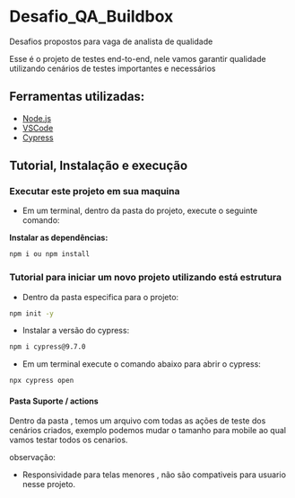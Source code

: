 # Desafio_QA_Buildbox
Desafios propostos para vaga de analista de qualidade

Esse é o projeto de testes end-to-end, nele vamos garantir qualidade utilizando cenários de testes importantes e necessários

## Ferramentas utilizadas:
- [Node.js](https://nodejs.org/en/ "Node.js")
- [VSCode](https://code.visualstudio.com/ "VSCode")
- [Cypress](https://www.npmjs.com/package/cypress "Cypress")


## Tutorial, Instalação e execução

### Executar este projeto em sua maquina

* Em um terminal, dentro da pasta do projeto, execute o seguinte comando:

**Instalar as dependências:**  
```bash
npm i ou npm install
```

### Tutorial para iniciar um novo projeto utilizando está estrutura

* Dentro da pasta especifica para o projeto:
```bash
npm init -y
```

* Instalar a versão do cypress:
```bash
npm i cypress@9.7.0
```

* Em um terminal execute o comando abaixo para abrir o cypress:
```bash
npx cypress open
```

#### Pasta Suporte / actions 

Dentro da pasta , temos um arquivo com todas as ações de teste dos cenários criados, exemplo podemos mudar o tamanho para mobile ao qual vamos testar todos os cenarios.


observação:
- Responsividade para telas menores , não são compativeis para usuario nesse projeto.

